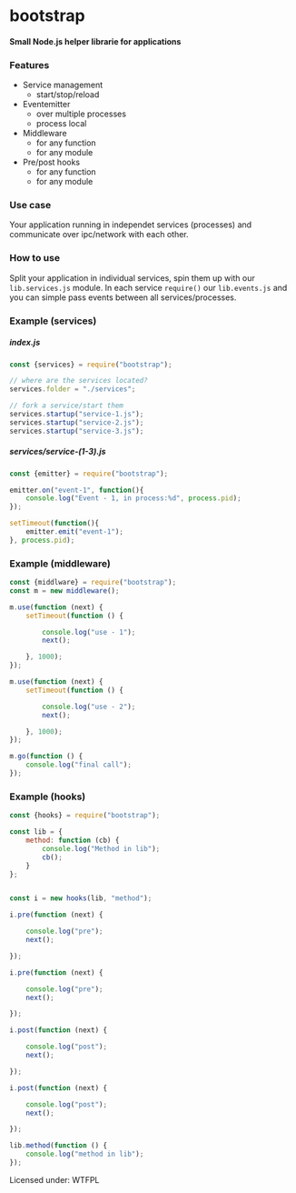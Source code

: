 # bootstrap
#### Small Node.js helper librarie for applications


### Features
* Service management
  * start/stop/reload
* Eventemitter
  * over multiple processes
  * process local
* Middleware
  * for any function
  * for any module
* Pre/post hooks
  * for any function
  * for any module


### Use case
Your application running in independet services (processes) and communicate over ipc/network with each other.


### How to use
Split your application in individual services, spin them up with our `lib.services.js` module.
In each service `require()` our `lib.events.js` and you can simple pass events between all services/processes.

### Example (services)
##### index.js
```js
const {services} = require("bootstrap");

// where are the services located?
services.folder = "./services";

// fork a service/start them
services.startup("service-1.js");
services.startup("service-2.js");
services.startup("service-3.js");
```


##### services/service-(1-3).js
```js
const {emitter} = require("bootstrap");

emitter.on("event-1", function(){
    console.log("Event - 1, in process:%d", process.pid);
});

setTimeout(function(){
    emitter.emit("event-1");
}, process.pid);
```


### Example (middleware)
```js
const {middlware} = require("bootstrap");
const m = new middleware();

m.use(function (next) {
    setTimeout(function () {

        console.log("use - 1");
        next();

    }, 1000);
});

m.use(function (next) {
    setTimeout(function () {

        console.log("use - 2");
        next();

    }, 1000);
});

m.go(function () {
    console.log("final call");
});
```


### Example (hooks)
```js
const {hooks} = require("bootstrap");

const lib = {
    method: function (cb) {
        console.log("Method in lib");
        cb();
    }
};


const i = new hooks(lib, "method");

i.pre(function (next) {

    console.log("pre");
    next();

});

i.pre(function (next) {

    console.log("pre");
    next();

});

i.post(function (next) {

    console.log("post");
    next();

});

i.post(function (next) {

    console.log("post");
    next();

});

lib.method(function () {
    console.log("method in lib");
});
```

Licensed under: WTFPL